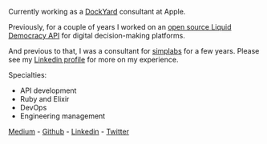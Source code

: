 Currently working as a [DockYard](https://dockyard.com/) consultant at Apple.

Previously, for a couple of years I worked on an [open source Liquid Democracy API](https://github.com/liquidvotingio/api) for digital decision-making platforms.

And previous to that, I was a consultant for [simplabs](https://simplabs.com/) for a few years. Please see my [Linkedin profile](https://www.linkedin.com/in/oliverbarnes/) for more on my experience.

Specialties:
- API development
- Ruby and Elixir
- DevOps
- Engineering management


[Medium](https://medium.com/@oliver_azevedo_barnes) - [Github](https://github.com/oliverbarnes) - [Linkedin](https://www.linkedin.com/in/oliverbarnes/) - [Twitter](https://twitter.com/oliverbarnes)
